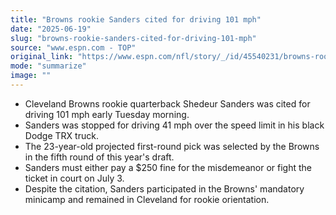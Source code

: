 ```yaml
---
title: "Browns rookie Sanders cited for driving 101 mph"
date: "2025-06-19"
slug: "browns-rookie-sanders-cited-for-driving-101-mph"
source: "www.espn.com - TOP"
original_link: "https://www.espn.com/nfl/story/_/id/45540231/browns-rookie-shedeur-sanders-cited-driving-101-mph"
mode: "summarize"
image: ""
---
```


- Cleveland Browns rookie quarterback Shedeur Sanders was cited for driving 101 mph early Tuesday morning.
- Sanders was stopped for driving 41 mph over the speed limit in his black Dodge TRX truck.
- The 23-year-old projected first-round pick was selected by the Browns in the fifth round of this year's draft.
- Sanders must either pay a $250 fine for the misdemeanor or fight the ticket in court on July 3.
- Despite the citation, Sanders participated in the Browns' mandatory minicamp and remained in Cleveland for rookie orientation.